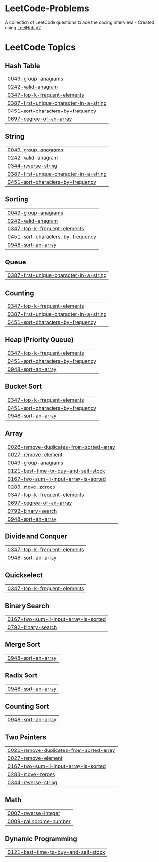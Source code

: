 # LeetCode-Problems
A collection of LeetCode questions to ace the coding interview! - Created using [LeetHub v2](https://github.com/arunbhardwaj/LeetHub-2.0)

<!---LeetCode Topics Start-->
# LeetCode Topics
## Hash Table
|  |
| ------- |
| [0049-group-anagrams](https://github.com/SAITEJAKOLA/LeetCode-Problems/tree/master/0049-group-anagrams) |
| [0242-valid-anagram](https://github.com/SAITEJAKOLA/LeetCode-Problems/tree/master/0242-valid-anagram) |
| [0347-top-k-frequent-elements](https://github.com/SAITEJAKOLA/LeetCode-Problems/tree/master/0347-top-k-frequent-elements) |
| [0387-first-unique-character-in-a-string](https://github.com/SAITEJAKOLA/LeetCode-Problems/tree/master/0387-first-unique-character-in-a-string) |
| [0451-sort-characters-by-frequency](https://github.com/SAITEJAKOLA/LeetCode-Problems/tree/master/0451-sort-characters-by-frequency) |
| [0697-degree-of-an-array](https://github.com/SAITEJAKOLA/LeetCode-Problems/tree/master/0697-degree-of-an-array) |
## String
|  |
| ------- |
| [0049-group-anagrams](https://github.com/SAITEJAKOLA/LeetCode-Problems/tree/master/0049-group-anagrams) |
| [0242-valid-anagram](https://github.com/SAITEJAKOLA/LeetCode-Problems/tree/master/0242-valid-anagram) |
| [0344-reverse-string](https://github.com/SAITEJAKOLA/LeetCode-Problems/tree/master/0344-reverse-string) |
| [0387-first-unique-character-in-a-string](https://github.com/SAITEJAKOLA/LeetCode-Problems/tree/master/0387-first-unique-character-in-a-string) |
| [0451-sort-characters-by-frequency](https://github.com/SAITEJAKOLA/LeetCode-Problems/tree/master/0451-sort-characters-by-frequency) |
## Sorting
|  |
| ------- |
| [0049-group-anagrams](https://github.com/SAITEJAKOLA/LeetCode-Problems/tree/master/0049-group-anagrams) |
| [0242-valid-anagram](https://github.com/SAITEJAKOLA/LeetCode-Problems/tree/master/0242-valid-anagram) |
| [0347-top-k-frequent-elements](https://github.com/SAITEJAKOLA/LeetCode-Problems/tree/master/0347-top-k-frequent-elements) |
| [0451-sort-characters-by-frequency](https://github.com/SAITEJAKOLA/LeetCode-Problems/tree/master/0451-sort-characters-by-frequency) |
| [0948-sort-an-array](https://github.com/SAITEJAKOLA/LeetCode-Problems/tree/master/0948-sort-an-array) |
## Queue
|  |
| ------- |
| [0387-first-unique-character-in-a-string](https://github.com/SAITEJAKOLA/LeetCode-Problems/tree/master/0387-first-unique-character-in-a-string) |
## Counting
|  |
| ------- |
| [0347-top-k-frequent-elements](https://github.com/SAITEJAKOLA/LeetCode-Problems/tree/master/0347-top-k-frequent-elements) |
| [0387-first-unique-character-in-a-string](https://github.com/SAITEJAKOLA/LeetCode-Problems/tree/master/0387-first-unique-character-in-a-string) |
| [0451-sort-characters-by-frequency](https://github.com/SAITEJAKOLA/LeetCode-Problems/tree/master/0451-sort-characters-by-frequency) |
## Heap (Priority Queue)
|  |
| ------- |
| [0347-top-k-frequent-elements](https://github.com/SAITEJAKOLA/LeetCode-Problems/tree/master/0347-top-k-frequent-elements) |
| [0451-sort-characters-by-frequency](https://github.com/SAITEJAKOLA/LeetCode-Problems/tree/master/0451-sort-characters-by-frequency) |
| [0948-sort-an-array](https://github.com/SAITEJAKOLA/LeetCode-Problems/tree/master/0948-sort-an-array) |
## Bucket Sort
|  |
| ------- |
| [0347-top-k-frequent-elements](https://github.com/SAITEJAKOLA/LeetCode-Problems/tree/master/0347-top-k-frequent-elements) |
| [0451-sort-characters-by-frequency](https://github.com/SAITEJAKOLA/LeetCode-Problems/tree/master/0451-sort-characters-by-frequency) |
| [0948-sort-an-array](https://github.com/SAITEJAKOLA/LeetCode-Problems/tree/master/0948-sort-an-array) |
## Array
|  |
| ------- |
| [0026-remove-duplicates-from-sorted-array](https://github.com/SAITEJAKOLA/LeetCode-Problems/tree/master/0026-remove-duplicates-from-sorted-array) |
| [0027-remove-element](https://github.com/SAITEJAKOLA/LeetCode-Problems/tree/master/0027-remove-element) |
| [0049-group-anagrams](https://github.com/SAITEJAKOLA/LeetCode-Problems/tree/master/0049-group-anagrams) |
| [0121-best-time-to-buy-and-sell-stock](https://github.com/SAITEJAKOLA/LeetCode-Problems/tree/master/0121-best-time-to-buy-and-sell-stock) |
| [0167-two-sum-ii-input-array-is-sorted](https://github.com/SAITEJAKOLA/LeetCode-Problems/tree/master/0167-two-sum-ii-input-array-is-sorted) |
| [0283-move-zeroes](https://github.com/SAITEJAKOLA/LeetCode-Problems/tree/master/0283-move-zeroes) |
| [0347-top-k-frequent-elements](https://github.com/SAITEJAKOLA/LeetCode-Problems/tree/master/0347-top-k-frequent-elements) |
| [0697-degree-of-an-array](https://github.com/SAITEJAKOLA/LeetCode-Problems/tree/master/0697-degree-of-an-array) |
| [0792-binary-search](https://github.com/SAITEJAKOLA/LeetCode-Problems/tree/master/0792-binary-search) |
| [0948-sort-an-array](https://github.com/SAITEJAKOLA/LeetCode-Problems/tree/master/0948-sort-an-array) |
## Divide and Conquer
|  |
| ------- |
| [0347-top-k-frequent-elements](https://github.com/SAITEJAKOLA/LeetCode-Problems/tree/master/0347-top-k-frequent-elements) |
| [0948-sort-an-array](https://github.com/SAITEJAKOLA/LeetCode-Problems/tree/master/0948-sort-an-array) |
## Quickselect
|  |
| ------- |
| [0347-top-k-frequent-elements](https://github.com/SAITEJAKOLA/LeetCode-Problems/tree/master/0347-top-k-frequent-elements) |
## Binary Search
|  |
| ------- |
| [0167-two-sum-ii-input-array-is-sorted](https://github.com/SAITEJAKOLA/LeetCode-Problems/tree/master/0167-two-sum-ii-input-array-is-sorted) |
| [0792-binary-search](https://github.com/SAITEJAKOLA/LeetCode-Problems/tree/master/0792-binary-search) |
## Merge Sort
|  |
| ------- |
| [0948-sort-an-array](https://github.com/SAITEJAKOLA/LeetCode-Problems/tree/master/0948-sort-an-array) |
## Radix Sort
|  |
| ------- |
| [0948-sort-an-array](https://github.com/SAITEJAKOLA/LeetCode-Problems/tree/master/0948-sort-an-array) |
## Counting Sort
|  |
| ------- |
| [0948-sort-an-array](https://github.com/SAITEJAKOLA/LeetCode-Problems/tree/master/0948-sort-an-array) |
## Two Pointers
|  |
| ------- |
| [0026-remove-duplicates-from-sorted-array](https://github.com/SAITEJAKOLA/LeetCode-Problems/tree/master/0026-remove-duplicates-from-sorted-array) |
| [0027-remove-element](https://github.com/SAITEJAKOLA/LeetCode-Problems/tree/master/0027-remove-element) |
| [0167-two-sum-ii-input-array-is-sorted](https://github.com/SAITEJAKOLA/LeetCode-Problems/tree/master/0167-two-sum-ii-input-array-is-sorted) |
| [0283-move-zeroes](https://github.com/SAITEJAKOLA/LeetCode-Problems/tree/master/0283-move-zeroes) |
| [0344-reverse-string](https://github.com/SAITEJAKOLA/LeetCode-Problems/tree/master/0344-reverse-string) |
## Math
|  |
| ------- |
| [0007-reverse-integer](https://github.com/SAITEJAKOLA/LeetCode-Problems/tree/master/0007-reverse-integer) |
| [0009-palindrome-number](https://github.com/SAITEJAKOLA/LeetCode-Problems/tree/master/0009-palindrome-number) |
## Dynamic Programming
|  |
| ------- |
| [0121-best-time-to-buy-and-sell-stock](https://github.com/SAITEJAKOLA/LeetCode-Problems/tree/master/0121-best-time-to-buy-and-sell-stock) |
<!---LeetCode Topics End-->